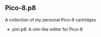 ## Pico-8.p8

A collection of my personal Pico-8 cartridges

- pim.p8: A vim-like editor for Pico-8
